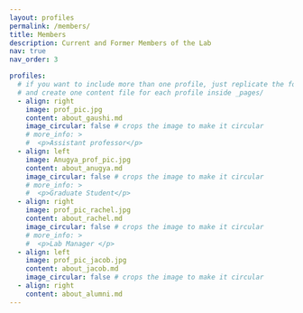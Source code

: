 ```yaml
---
layout: profiles
permalink: /members/
title: Members
description: Current and Former Members of the Lab
nav: true
nav_order: 3

profiles:
  # if you want to include more than one profile, just replicate the following block
  # and create one content file for each profile inside _pages/
  - align: right
    image: prof_pic.jpg
    content: about_gaushi.md
    image_circular: false # crops the image to make it circular
    # more_info: >
    #  <p>Assistant professor</p>
  - align: left
    image: Anugya_prof_pic.jpg
    content: about_anugya.md
    image_circular: false # crops the image to make it circular
    # more_info: >
    #  <p>Graduate Student</p>
  - align: right
    image: prof_pic_rachel.jpg
    content: about_rachel.md
    image_circular: false # crops the image to make it circular
    # more_info: >
    #  <p>Lab Manager </p>
  - align: left
    image: prof_pic_jacob.jpg
    content: about_jacob.md
    image_circular: false # crops the image to make it circular
  - align: right
    content: about_alumni.md
---
```

